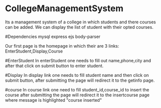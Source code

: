 # CollegeManagementSystem
Its a management system of a college in which students and there courses can be added.
We can display the list of student with their opted courses.

#Dependencies
mysql
express
ejs
body-parser

Our first page is the homepage in which their are 3 links: EnterStudent,Display,Course

#EnterStudent
In enterStudent one needs to fill out name,phone,city and after that click on submit button to enter student.

#Display
In display link one needs to fill student name and then click on submit button, after submitting the page will redirect it to the getinfo page.

#course
In course link one need to fill student_id,course_id to insert the course after submitting the page will redirect it to the insertcourse page where message is highlighted "course inserted"
